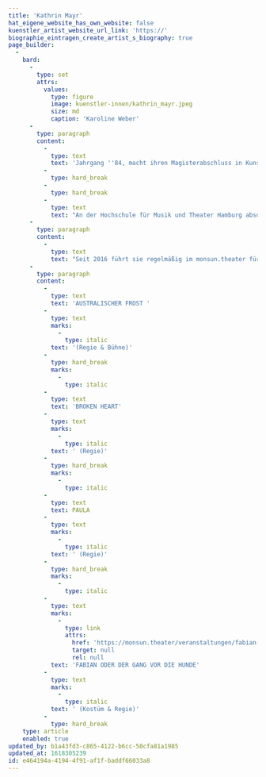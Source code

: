 ```yaml
---
title: 'Kathrin Mayr'
hat_eigene_website_has_own_website: false
kuenstler_artist_website_url_link: 'https://'
biographie_eintragen_create_artist_s_biography: true
page_builder:
  -
    bard:
      -
        type: set
        attrs:
          values:
            type: figure
            image: kuenstler-innen/kathrin_mayr.jpeg
            size: md
            caption: 'Karoline Weber'
      -
        type: paragraph
        content:
          -
            type: text
            text: 'Jahrgang ''84, macht ihren Magisterabschluss in Kunst und Literaturwissenschaft und ist feste Regieassistentin am Theater Osnabrück. Dort realisiert sie ihre ersten Projekte (z.B. Heiner Müllers BILDBESCHREIBUNG) und arbeitete anschließend als Assistentin für Christoph Schlingensief und die Operndorf Afrika gGmbH in Berlin.'
          -
            type: hard_break
          -
            type: hard_break
          -
            type: text
            text: "An der Hochschule für Musik und Theater Hamburg absolviert sie von 2010 bis 2014 ihr Regiestudium und inszeniert seither an diversen Theatern wie dem Theater Lüneburg, dem Schleswig-Holsteinischen Landestheater, Landestheater Detmold, Theater im Bauturm Köln, der Berliner Vagantenbühne. Wiederholt arbeitet sie auch mit verschiedenen Nachwuchsdramatikern an Texten und Projekten in der freien Szene und im Rahmen des Retzhofer Dramapreises.\_"
      -
        type: paragraph
        content:
          -
            type: text
            text: "Seit 2016 führt sie regelmäßig im monsun.theater für unsere Eigenproduktionen Regie. Ihre Inszenierung AUSTRALISCHER FROST läuft 2017 im Wettbewerbsprogramm der Heidelberger Theatertage. Für FABIAN ODER DER GANG VOR DIE HUNDE am monsun.theater wird sie 2020 gemeinsam mit Clemens Mädge mit dem Theaterpreis Hamburg „Rolf Mares“ in der Kategorie „Beste Regie & Dramaturgie“ ausgezeichnet.\_"
      -
        type: paragraph
        content:
          -
            type: text
            text: 'AUSTRALISCHER FROST '
          -
            type: text
            marks:
              -
                type: italic
            text: '(Regie & Bühne)'
          -
            type: hard_break
            marks:
              -
                type: italic
          -
            type: text
            text: 'BROKEN HEART'
          -
            type: text
            marks:
              -
                type: italic
            text: ' (Regie)'
          -
            type: hard_break
            marks:
              -
                type: italic
          -
            type: text
            text: PAULA
          -
            type: text
            marks:
              -
                type: italic
            text: ' (Regie)'
          -
            type: hard_break
            marks:
              -
                type: italic
          -
            type: text
            marks:
              -
                type: link
                attrs:
                  href: 'https://monsun.theater/veranstaltungen/fabian-oder-der-gang-vor-die-hunde'
                  target: null
                  rel: null
            text: 'FABIAN ODER DER GANG VOR DIE HUNDE'
          -
            type: text
            marks:
              -
                type: italic
            text: ' (Kostüm & Regie)'
          -
            type: hard_break
    type: article
    enabled: true
updated_by: b1a43fd3-c865-4122-b6cc-50cfa81a1985
updated_at: 1618305239
id: e464194a-4194-4f91-af1f-baddf66033a8
---
```

